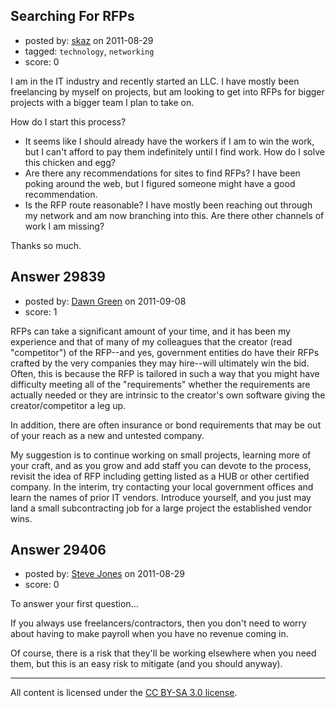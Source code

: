 ## Searching For RFPs

- posted by: [skaz](https://stackexchange.com/users/-1/7696-skaz) on 2011-08-29
- tagged: `technology`, `networking`
- score: 0

I am in the IT industry and recently started an LLC. I have mostly been freelancing by myself on projects, but am looking to get into RFPs for bigger projects with a bigger team I plan to take on.

How do I start this process?

 - It seems like I should already have the workers if I am to win the work, but I can't afford to pay them indefinitely until I find work. How do I solve this chicken and egg?
 - Are there any recommendations for sites to find RFPs? I have been poking around the web, but I figured someone might have a good recommendation.
 - Is the RFP route reasonable? I have mostly been reaching out through my network and am now branching into this. Are there other channels of work I am missing?

Thanks so much.


## Answer 29839

- posted by: [Dawn Green](https://stackexchange.com/users/-1/13086-dawn-green) on 2011-09-08
- score: 1

RFPs can take a significant amount of your time, and it has been my experience and that of many of my colleagues that the creator (read "competitor") of the RFP--and yes, government entities do have their RFPs crafted by the very companies they may hire--will ultimately win the bid.  Often, this is because the RFP is tailored in such a way that you might have difficulty meeting all of the "requirements" whether the requirements are actually needed or they are intrinsic to the creator's own software giving the creator/competitor a leg up.

In addition, there are often insurance or bond requirements that may be out of your reach as a new and untested company.

My suggestion is to continue working on small projects, learning more of your craft, and as you grow and add staff you can devote to the process, revisit the idea of RFP including getting listed as a HUB or other certified company.  In the interim, try contacting your local government offices and learn the names of prior IT vendors.  Introduce yourself, and you just may land a small subcontracting job for a large project the established vendor wins.


## Answer 29406

- posted by: [Steve Jones](https://stackexchange.com/users/-1/12985-steve-jones) on 2011-08-29
- score: 0

To answer your first question...

If you always use freelancers/contractors, then you don't need to worry about having to make payroll when you have no revenue coming in.

Of course, there is a risk that they'll be working elsewhere when you need them, but this is an easy risk to mitigate (and you should anyway).



---

All content is licensed under the [CC BY-SA 3.0 license](https://creativecommons.org/licenses/by-sa/3.0/).
